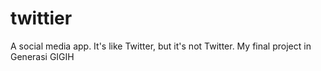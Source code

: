# twittier
A social media app. It's like Twitter, but it's not Twitter. My final project in Generasi GIGIH
